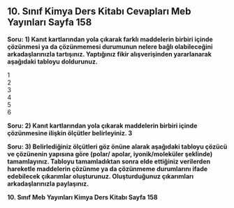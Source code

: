 ## 10. Sınıf Kimya Ders Kitabı Cevapları Meb Yayınları Sayfa 158

**Soru: 1) Kanıt kartlarından yola çıkarak farklı maddelerin birbiri içinde çözünmesi ya da çözünmemesi durumunun nelere bağlı olabileceğini arkadaşlarınızla tartışınız. Yaptığınız fikir alışverişinden yararlanarak aşağıdaki tabloyu doldurunuz.**

1  
 2  
 3  
 4  
 5  
 6

**Soru: 2) Kanıt kartlarından yola çıkarak maddelerin birbiri içinde çözünmesine ilişkin ölçütler belirleyiniz. 3**

**Soru: 3) Belirlediğiniz ölçütleri göz önüne alarak aşağıdaki tabloyu çözücü ve çözünenin yapısına göre (polar/ apolar, iyonik/moleküler şeklinde) tamamlayınız. Tabloyu tamamladıktan sonra elde ettiğiniz verilerden hareketle maddelerin çözünme ya da çözünmeme durumlarını ifade edebilecek çıkarımlar oluşturunuz. Oluşturduğunuz çıkarımları arkadaşlarınızla paylaşınız.**

**10. Sınıf Meb Yayınları Kimya Ders Kitabı Sayfa 158**